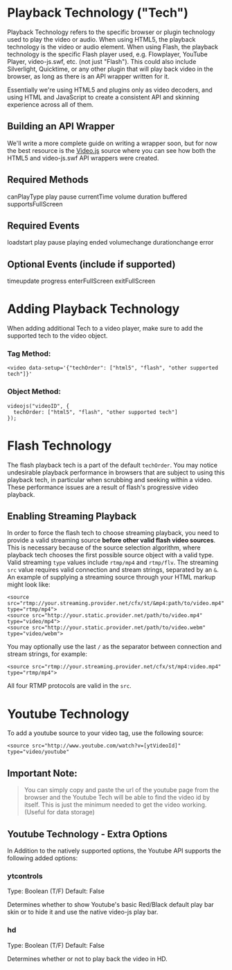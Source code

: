 Playback Technology ("Tech")
============================
Playback Technology refers to the specific browser or plugin technology used to play the video or audio. When using HTML5, the playback technology is the video or audio element. When using Flash, the playback technology is the specific Flash player used, e.g. Flowplayer, YouTube Player, video-js.swf, etc. (not just "Flash"). This could also include Silverlight, Quicktime, or any other plugin that will play back video in the browser, as long as there is an API wrapper written for it.

Essentially we're using HTML5 and plugins only as video decoders, and using HTML and JavaScript to create a consistent API and skinning experience across all of them.

Building an API Wrapper
-----------------------
We'll write a more complete guide on writing a wrapper soon, but for now the best resource is the [Video.js](https://github.com/zencoder/video-js/tree/master/src) source where you can see how both the HTML5 and video-js.swf API wrappers were created.

Required Methods
----------------
canPlayType
play
pause
currentTime
volume
duration
buffered
supportsFullScreen

Required Events
---------------
loadstart
play
pause
playing
ended
volumechange
durationchange
error

Optional Events (include if supported)
--------------------------------------
timeupdate
progress
enterFullScreen
exitFullScreen

Adding Playback Technology
==================
When adding additional Tech to a video player, make sure to add the supported tech to the video object.

### Tag Method: ###
    <video data-setup='{"techOrder": ["html5", "flash", "other supported tech"]}'

### Object Method: ###
    videojs("videoID", {
      techOrder: ["html5", "flash", "other supported tech"]
    });

Flash Technology
==================
The flash playback tech is a part of the default `techOrder`. You may notice undesirable playback performance in browsers that are subject to using this playback tech, in particular when scrubbing and seeking within a video. These performance issues are a result of flash's progressive video playback.

Enabling Streaming Playback
--------------------------------
In order to force the flash tech to choose streaming playback, you need to provide a valid streaming source **before other valid flash video sources**. This is necessary because of the source selection algorithm, where playback tech chooses the first possible source object with a valid type. Valid streaming `type` values include `rtmp/mp4` and `rtmp/flv`. The streaming `src` value requires valid connection and stream strings, separated by an `&`. An example of supplying a streaming source through your HTML markup might look like:

    <source src="rtmp://your.streaming.provider.net/cfx/st/&mp4:path/to/video.mp4" type="rtmp/mp4">
    <source src="http://your.static.provider.net/path/to/video.mp4" type="video/mp4">
    <source src="http://your.static.provider.net/path/to/video.webm" type="video/webm">

You may optionally use the last `/` as the separator between connection and stream strings, for example:

    <source src="rtmp://your.streaming.provider.net/cfx/st/mp4:video.mp4" type="rtmp/mp4">

All four RTMP protocols are valid in the `src`.

Youtube Technology
==================
To add a youtube source to your video tag, use the following source:

    <source src="http://www.youtube.com/watch?v=[ytVideoId]" type="video/youtube"

Important Note:
------------------
> You can simply copy and paste the url of the youtube page from the browser and
> the Youtube Tech will be able to find the video id by itself. This is just the
> minimum needed to get the video working. (Useful for data storage)


Youtube Technology - Extra Options
----------------------------------

In Addition to the natively supported options, the Youtube API supports the following
added options:

### ytcontrols ###
Type: Boolean (T/F)
Default: False

Determines whether to show Youtube's basic Red/Black default play bar skin or to hide
it and use the native video-js play bar.

### hd ###
Type: Boolean (T/F)
Default: False

Determines whether or not to play back the video in HD.
